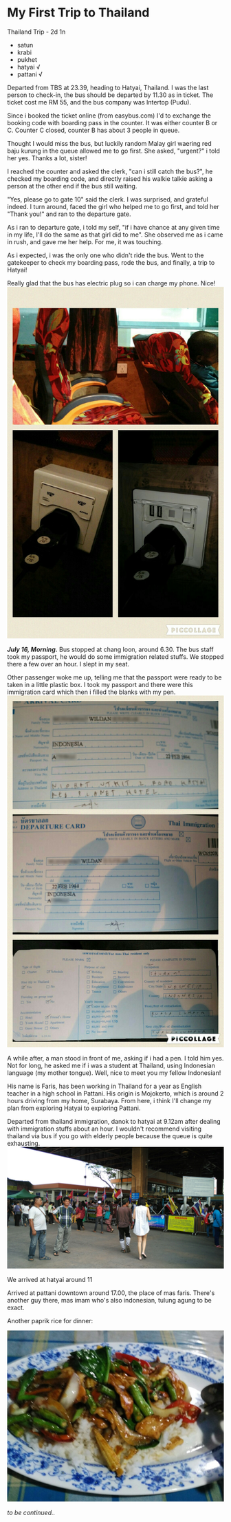 # My First Trip to Thailand

Thailand Trip - 2d 1n

- satun
- krabi
- pukhet
- hatyai √
- pattani √

Departed from TBS at 23.39, heading to Hatyai, Thailand. I was the last person to check-in, the bus should be departed by 11.30 as in ticket. The ticket cost me RM 55, and the bus company was Intertop (Pudu).

Since i booked the ticket online (from easybus.com) I'd to exchange the booking code with boarding pass in the counter. It was either counter B or C. Counter C closed, counter B has about 3 people in queue.

Thought I would miss the bus, but luckily random Malay girl waering red baju kurung in the queue allowed me to go first. She asked, "urgent?" i told her yes. Thanks a lot, sister!

I reached the counter and asked the clerk, "can i still catch the bus?", he checked my boarding code, and directly raised his walkie talkie asking a person at the other end if the bus still waiting.

"Yes, please go to gate 10" said the clerk. I was surprised, and grateful indeed. I turn around, faced the girl who helped me to go first, and told her "Thank you!" and ran to the departure gate.

As i ran to departure gate, i told my self, "if i have chance at any given time in my life, I'll do the same as that girl did to me". She observed me as i came in rush, and gave me her help. For me, it was touching.

As i expected, i was the only one who didn't ride the bus. Went to the gatekeeper to check my boarding pass, rode the bus, and finally, a trip to Hatyai!

Really glad that the bus has electric plug so i can charge my phone. Nice!
![Inter Top Bus TBS to Hatyai](../images/inter-top-bus-tbs-hatyai.jpeg)

***July 16, Morning.***
Bus stopped at chang loon, around 6.30. The bus staff took my passport, he would do some immigration related stuffs. We stopped there a few over an hour. I slept in my seat.

Other passenger woke me up, telling me that the passport were ready to be taken in a little plastic box. I took my passport and there were this immigration card which then i filled the blanks with my pen.
![Thailand Immigration Departure Card](../images/thailand-immigration-departure-card.jpeg)

A while after, a man stood in front of me, asking if i had a pen. I told him yes. Not for long, he asked me if i was a student at Thailand, using Indonesian language (my mother tongue). Well, nice to meet you my fellow Indonesian!

His name is Faris, has been working in Thailand for a year as English teacher in a high school in Pattani. His origin is Mojokerto, which is around 2 hours driving from my home, Surabaya. From here, i think I'll change my plan from exploring Hatyai to exploring Pattani.

Departed from thailand immigration, danok to hatyai at 9.12am after dealing with immigration stuffs about an hour. I wouldn't recommend visiting thailand via bus if you go with elderly people because the queue is quite exhausting.
![Thailand Immigration](../images/thailand-immigration.jpeg)

We arrived at hatyai around 11

Arrived at pattani downtown around 17.00, the place of mas faris. There's another guy there, mas imam who's also indonesian, tulung agung to be exact.

Another paprik rice for dinner:

![Thailand Paprik](../images/thailand-paprik.jpeg)

*to be continued..*